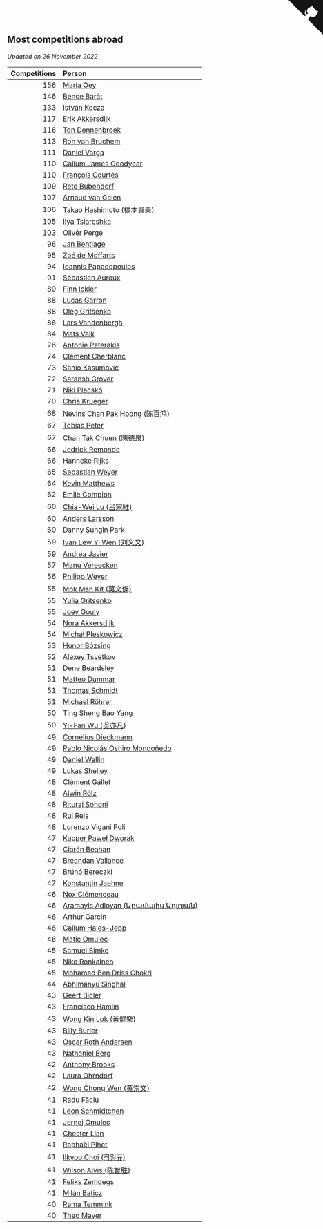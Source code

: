 ## Most competitions abroad

*Updated on 26 November 2022*

| Competitions | Person |
| ---: | :--- |
| 156 | [Maria Oey](https://www.worldcubeassociation.org/persons/2007OEYM01) |
| 146 | [Bence Barát](https://www.worldcubeassociation.org/persons/2008BARA01) |
| 133 | [István Kocza](https://www.worldcubeassociation.org/persons/2005KOCZ01) |
| 117 | [Erik Akkersdijk](https://www.worldcubeassociation.org/persons/2005AKKE01) |
| 116 | [Ton Dennenbroek](https://www.worldcubeassociation.org/persons/2003DENN01) |
| 113 | [Ron van Bruchem](https://www.worldcubeassociation.org/persons/2003BRUC01) |
| 111 | [Dániel Varga](https://www.worldcubeassociation.org/persons/2008VARG01) |
| 110 | [Callum James Goodyear](https://www.worldcubeassociation.org/persons/2012GOOD02) |
| 110 | [François Courtès](https://www.worldcubeassociation.org/persons/2008COUR01) |
| 109 | [Reto Bubendorf](https://www.worldcubeassociation.org/persons/2012BUBE01) |
| 107 | [Arnaud van Galen](https://www.worldcubeassociation.org/persons/2006GALE01) |
| 106 | [Takao Hashimoto (橋本貴夫)](https://www.worldcubeassociation.org/persons/2007HASH01) |
| 105 | [Ilya Tsiareshka](https://www.worldcubeassociation.org/persons/2012TERE01) |
| 103 | [Olivér Perge](https://www.worldcubeassociation.org/persons/2007PERG01) |
| 96 | [Jan Bentlage](https://www.worldcubeassociation.org/persons/2010BENT01) |
| 95 | [Zoé de Moffarts](https://www.worldcubeassociation.org/persons/2010MOFF02) |
| 94 | [Ioannis Papadopoulos](https://www.worldcubeassociation.org/persons/2013PAPA01) |
| 91 | [Sébastien Auroux](https://www.worldcubeassociation.org/persons/2008AURO01) |
| 89 | [Finn Ickler](https://www.worldcubeassociation.org/persons/2012ICKL01) |
| 88 | [Lucas Garron](https://www.worldcubeassociation.org/persons/2006GARR01) |
| 88 | [Oleg Gritsenko](https://www.worldcubeassociation.org/persons/2011GRIT01) |
| 86 | [Lars Vandenbergh](https://www.worldcubeassociation.org/persons/2003VAND01) |
| 84 | [Mats Valk](https://www.worldcubeassociation.org/persons/2007VALK01) |
| 76 | [Antonie Paterakis](https://www.worldcubeassociation.org/persons/2012PATE01) |
| 74 | [Clément Cherblanc](https://www.worldcubeassociation.org/persons/2014CHER05) |
| 73 | [Sanio Kasumovic](https://www.worldcubeassociation.org/persons/2009KASU01) |
| 72 | [Saransh Grover](https://www.worldcubeassociation.org/persons/2014GROV01) |
| 71 | [Niki Placskó](https://www.worldcubeassociation.org/persons/2008PLAC01) |
| 70 | [Chris Krueger](https://www.worldcubeassociation.org/persons/2006KRUE01) |
| 68 | [Nevins Chan Pak Hoong (陈百鸿)](https://www.worldcubeassociation.org/persons/2010CHAN20) |
| 67 | [Tobias Peter](https://www.worldcubeassociation.org/persons/2014PETE03) |
| 67 | [Chan Tak Chuen (陳德泉)](https://www.worldcubeassociation.org/persons/2007CHUE01) |
| 66 | [Jedrick Remonde](https://www.worldcubeassociation.org/persons/2008REMO01) |
| 66 | [Hanneke Rijks](https://www.worldcubeassociation.org/persons/2008RIJK01) |
| 65 | [Sebastian Weyer](https://www.worldcubeassociation.org/persons/2010WEYE02) |
| 64 | [Kevin Matthews](https://www.worldcubeassociation.org/persons/2010MATT02) |
| 62 | [Emile Compion](https://www.worldcubeassociation.org/persons/2007COMP01) |
| 60 | [Chia-Wei Lu (呂家維)](https://www.worldcubeassociation.org/persons/2007LUCH01) |
| 60 | [Anders Larsson](https://www.worldcubeassociation.org/persons/2003LARS01) |
| 60 | [Danny Sungin Park](https://www.worldcubeassociation.org/persons/2015PARK13) |
| 59 | [Ivan Lew Yi Wen (刘义文)](https://www.worldcubeassociation.org/persons/2012WENI01) |
| 59 | [Andrea Javier](https://www.worldcubeassociation.org/persons/2010JAVI01) |
| 57 | [Manu Vereecken](https://www.worldcubeassociation.org/persons/2010VERE01) |
| 56 | [Philipp Weyer](https://www.worldcubeassociation.org/persons/2010WEYE01) |
| 55 | [Mok Man Kit (莫文傑)](https://www.worldcubeassociation.org/persons/2009KITM01) |
| 55 | [Yulia Gritsenko](https://www.worldcubeassociation.org/persons/2012SIDO01) |
| 55 | [Joey Gouly](https://www.worldcubeassociation.org/persons/2007GOUL01) |
| 54 | [Nora Akkersdijk](https://www.worldcubeassociation.org/persons/2009CHRI03) |
| 54 | [Michał Pleskowicz](https://www.worldcubeassociation.org/persons/2009PLES01) |
| 53 | [Hunor Bózsing](https://www.worldcubeassociation.org/persons/2009BOZS01) |
| 52 | [Alexey Tsvetkov](https://www.worldcubeassociation.org/persons/2017TSVE02) |
| 51 | [Dene Beardsley](https://www.worldcubeassociation.org/persons/2009BEAR01) |
| 51 | [Matteo Dummar](https://www.worldcubeassociation.org/persons/2017DUMM01) |
| 51 | [Thomas Schmidt](https://www.worldcubeassociation.org/persons/2013SCHM02) |
| 51 | [Michael Röhrer](https://www.worldcubeassociation.org/persons/2009ROHR01) |
| 50 | [Ting Sheng Bao Yang](https://www.worldcubeassociation.org/persons/2008BAOY01) |
| 50 | [Yi-Fan Wu (吳亦凡)](https://www.worldcubeassociation.org/persons/2010WUIF01) |
| 49 | [Cornelius Dieckmann](https://www.worldcubeassociation.org/persons/2009DIEC01) |
| 49 | [Pablo Nicolás Oshiro Mondoñedo](https://www.worldcubeassociation.org/persons/2010MOND01) |
| 49 | [Daniel Wallin](https://www.worldcubeassociation.org/persons/2013WALL03) |
| 49 | [Lukas Shelley](https://www.worldcubeassociation.org/persons/2016SHEL03) |
| 48 | [Clément Gallet](https://www.worldcubeassociation.org/persons/2004GALL02) |
| 48 | [Alwin Rölz](https://www.worldcubeassociation.org/persons/2016ROLZ01) |
| 48 | [Rituraj Sohoni](https://www.worldcubeassociation.org/persons/2012SOHO01) |
| 48 | [Rui Reis](https://www.worldcubeassociation.org/persons/2015REIS02) |
| 48 | [Lorenzo Vigani Poli](https://www.worldcubeassociation.org/persons/2007POLI01) |
| 47 | [Kacper Paweł Dworak](https://www.worldcubeassociation.org/persons/2020DWOR01) |
| 47 | [Ciarán Beahan](https://www.worldcubeassociation.org/persons/2012BEAH01) |
| 47 | [Breandan Vallance](https://www.worldcubeassociation.org/persons/2007VALL01) |
| 47 | [Brúnó Bereczki](https://www.worldcubeassociation.org/persons/2008BERE01) |
| 47 | [Konstantin Jaehne](https://www.worldcubeassociation.org/persons/2015JAEH01) |
| 46 | [Nox Clémenceau](https://www.worldcubeassociation.org/persons/2015CLEM03) |
| 46 | [Aramayis Adloyan (Արամայիս Ադլոյան)](https://www.worldcubeassociation.org/persons/2012ADLO01) |
| 46 | [Arthur Garcin](https://www.worldcubeassociation.org/persons/2014GARC27) |
| 46 | [Callum Hales-Jepp](https://www.worldcubeassociation.org/persons/2012HALE01) |
| 46 | [Matic Omulec](https://www.worldcubeassociation.org/persons/2010OMUL02) |
| 45 | [Samuel Simko](https://www.worldcubeassociation.org/persons/2016SIMK01) |
| 45 | [Niko Ronkainen](https://www.worldcubeassociation.org/persons/2010RONK01) |
| 45 | [Mohamed Ben Driss Chokri](https://www.worldcubeassociation.org/persons/2015CHOK01) |
| 44 | [Abhimanyu Singhal](https://www.worldcubeassociation.org/persons/2013SING12) |
| 43 | [Geert Bicler](https://www.worldcubeassociation.org/persons/2010BICL01) |
| 43 | [Francisco Hamlin](https://www.worldcubeassociation.org/persons/2012HAML01) |
| 43 | [Wong Kin Lok (黃健樂)](https://www.worldcubeassociation.org/persons/2014LOKW01) |
| 43 | [Billy Burier](https://www.worldcubeassociation.org/persons/2014BURI01) |
| 43 | [Oscar Roth Andersen](https://www.worldcubeassociation.org/persons/2008ANDE02) |
| 43 | [Nathaniel Berg](https://www.worldcubeassociation.org/persons/2012BERG04) |
| 42 | [Anthony Brooks](https://www.worldcubeassociation.org/persons/2008SEAR01) |
| 42 | [Laura Ohrndorf](https://www.worldcubeassociation.org/persons/2009OHRN01) |
| 42 | [Wong Chong Wen (黄崇文)](https://www.worldcubeassociation.org/persons/2014WENW01) |
| 41 | [Radu Făciu](https://www.worldcubeassociation.org/persons/2009FACI01) |
| 41 | [Leon Schmidtchen](https://www.worldcubeassociation.org/persons/2010SCHM01) |
| 41 | [Jernej Omulec](https://www.worldcubeassociation.org/persons/2010OMUL01) |
| 41 | [Chester Lian](https://www.worldcubeassociation.org/persons/2009LIAN03) |
| 41 | [Raphaël Pihet](https://www.worldcubeassociation.org/persons/2011PIHE01) |
| 41 | [Ilkyoo Choi (최일규)](https://www.worldcubeassociation.org/persons/2008CHOI04) |
| 41 | [Wilson Alvis (陈智胜)](https://www.worldcubeassociation.org/persons/2011ALVI01) |
| 41 | [Feliks Zemdegs](https://www.worldcubeassociation.org/persons/2009ZEMD01) |
| 41 | [Milán Baticz](https://www.worldcubeassociation.org/persons/2005BATI01) |
| 40 | [Rama Temmink](https://www.worldcubeassociation.org/persons/2006TEMM01) |
| 40 | [Theo Mayer](https://www.worldcubeassociation.org/persons/2012MAYE01) |


<a href="https://github.com/jonatanklosko/wca_statistics" class="github-corner" aria-label="View source on Github"><svg width="80" height="80" viewBox="0 0 250 250" style="fill:#151513; color:#fff; position: absolute; top: 0; border: 0; right: 0;" aria-hidden="true"><path d="M0,0 L115,115 L130,115 L142,142 L250,250 L250,0 Z"></path><path d="M128.3,109.0 C113.8,99.7 119.0,89.6 119.0,89.6 C122.0,82.7 120.5,78.6 120.5,78.6 C119.2,72.0 123.4,76.3 123.4,76.3 C127.3,80.9 125.5,87.3 125.5,87.3 C122.9,97.6 130.6,101.9 134.4,103.2" fill="currentColor" style="transform-origin: 130px 106px;" class="octo-arm"></path><path d="M115.0,115.0 C114.9,115.1 118.7,116.5 119.8,115.4 L133.7,101.6 C136.9,99.2 139.9,98.4 142.2,98.6 C133.8,88.0 127.5,74.4 143.8,58.0 C148.5,53.4 154.0,51.2 159.7,51.0 C160.3,49.4 163.2,43.6 171.4,40.1 C171.4,40.1 176.1,42.5 178.8,56.2 C183.1,58.6 187.2,61.8 190.9,65.4 C194.5,69.0 197.7,73.2 200.1,77.6 C213.8,80.2 216.3,84.9 216.3,84.9 C212.7,93.1 206.9,96.0 205.4,96.6 C205.1,102.4 203.0,107.8 198.3,112.5 C181.9,128.9 168.3,122.5 157.7,114.1 C157.9,116.9 156.7,120.9 152.7,124.9 L141.0,136.5 C139.8,137.7 141.6,141.9 141.8,141.8 Z" fill="currentColor" class="octo-body"></path></svg></a><style>.github-corner:hover .octo-arm{animation:octocat-wave 560ms ease-in-out}@keyframes octocat-wave{0%,100%{transform:rotate(0)}20%,60%{transform:rotate(-25deg)}40%,80%{transform:rotate(10deg)}}@media (max-width:500px){.github-corner:hover .octo-arm{animation:none}.github-corner .octo-arm{animation:octocat-wave 560ms ease-in-out}}</style>
